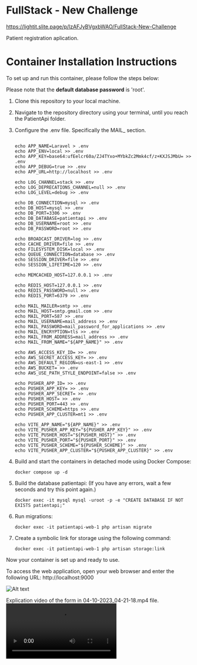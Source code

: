# FullStack - New Challenge
https://lightit.slite.page/p/lzAFJyBVgxbWAO/FullStack-New-Challenge

Patient registration aplication.
 
# Container Installation Instructions

To set up and run this container, please follow the steps below:

Please note that the **default database password** is 'root'.

1. Clone this repository to your local machine.

2. Navigate to the repository directory using your terminal, until you reach the PatientApi folder.

3. Configure the .env file. Specifically the MAIL_ section.
    ```shell

    echo APP_NAME=Laravel > .env
    echo APP_ENV=local >> .env
    echo APP_KEY=base64:ufEelcr60a/ZJ4TYxo+MYbkZc2Mmk4cf/z+KXJSJMbU= >> .env
    echo APP_DEBUG=true >> .env
    echo APP_URL=http://localhost >> .env
 
    echo LOG_CHANNEL=stack >> .env
    echo LOG_DEPRECATIONS_CHANNEL=null >> .env
    echo LOG_LEVEL=debug >> .env
 
    echo DB_CONNECTION=mysql >> .env
    echo DB_HOST=mysql >> .env
    echo DB_PORT=3306 >> .env
    echo DB_DATABASE=patientapi >> .env
    echo DB_USERNAME=root >> .env
    echo DB_PASSWORD=root >> .env

    echo BROADCAST_DRIVER=log >> .env
    echo CACHE_DRIVER=file >> .env
    echo FILESYSTEM_DISK=local >> .env
    echo QUEUE_CONNECTION=database >> .env
    echo SESSION_DRIVER=file >> .env
    echo SESSION_LIFETIME=120 >> .env
 
    echo MEMCACHED_HOST=127.0.0.1 >> .env

    echo REDIS_HOST=127.0.0.1 >> .env
    echo REDIS_PASSWORD=null >> .env
    echo REDIS_PORT=6379 >> .env
 
    echo MAIL_MAILER=smtp >> .env
    echo MAIL_HOST=smtp.gmail.com >> .env
    echo MAIL_PORT=587 >> .env
    echo MAIL_USERNAME=mail_address >> .env
    echo MAIL_PASSWORD=mail_password_for_applications >> .env
    echo MAIL_ENCRYPTION=tls >> .env
    echo MAIL_FROM_ADDRESS=mail_address >> .env
    echo MAIL_FROM_NAME="${APP_NAME}" >> .env

    echo AWS_ACCESS_KEY_ID= >> .env
    echo AWS_SECRET_ACCESS_KEY= >> .env
    echo AWS_DEFAULT_REGION=us-east-1 >> .env
    echo AWS_BUCKET= >> .env
    echo AWS_USE_PATH_STYLE_ENDPOINT=false >> .env

    echo PUSHER_APP_ID= >> .env
    echo PUSHER_APP_KEY= >> .env
    echo PUSHER_APP_SECRET= >> .env
    echo PUSHER_HOST= >> .env
    echo PUSHER_PORT=443 >> .env
    echo PUSHER_SCHEME=https >> .env
    echo PUSHER_APP_CLUSTER=mt1 >> .env

    echo VITE_APP_NAME="${APP_NAME}" >> .env
    echo VITE_PUSHER_APP_KEY="${PUSHER_APP_KEY}" >> .env
    echo VITE_PUSHER_HOST="${PUSHER_HOST}" >> .env
    echo VITE_PUSHER_PORT="${PUSHER_PORT}" >> .env
    echo VITE_PUSHER_SCHEME="${PUSHER_SCHEME}" >> .env
    echo VITE_PUSHER_APP_CLUSTER="${PUSHER_APP_CLUSTER}" >> .env

4. Build and start the containers in detached mode using Docker Compose:
   
   ```shell
   docker compose up -d
5. Build the database patientapi:
  (If you have any errors, wait a few seconds and try this point again.)
    ```shell
   docker exec -it mysql mysql -uroot -p -e "CREATE DATABASE IF NOT EXISTS patientapi;"
6. Run migrations:
    ```shell
    docker exec -it patientapi-web-1 php artisan migrate
7. Create a symbolic link for storage using the following command:
    ```shell
    docker exec -it patientapi-web-1 php artisan storage:link
    
Now your container is set up and ready to use.

To access the web application, open your web browser and enter the following URL:
http://localhost:9000

![Alt text](image.png)

Explication video of the form in 04-10-2023_04-21-18.mp4 file.
<video src="04-10-2023_04-21-18.mp4" controls title="Title"></video>
